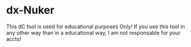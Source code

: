 # dx-Nuker
This dC tool is used for educational purposes Only! If you use this tool in any other way than in a educational way, I am not responsable for your accts!
